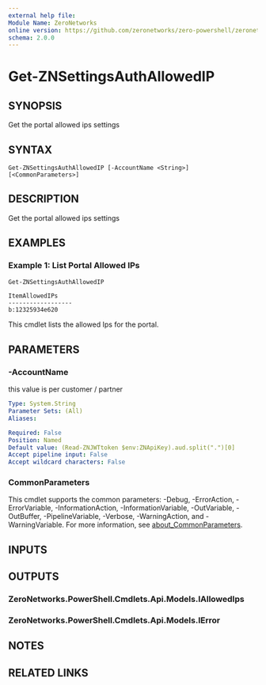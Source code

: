 ```yaml
---
external help file:
Module Name: ZeroNetworks
online version: https://github.com/zeronetworks/zero-powershell/zeronetworks/get-znsettingsauthallowedip
schema: 2.0.0
---
```


# Get-ZNSettingsAuthAllowedIP

## SYNOPSIS
Get the portal allowed ips settings

## SYNTAX

```
Get-ZNSettingsAuthAllowedIP [-AccountName <String>] [<CommonParameters>]
```

## DESCRIPTION
Get the portal allowed ips settings

## EXAMPLES

### Example 1: List Portal Allowed IPs
```powershell
Get-ZNSettingsAuthAllowedIP
```

```output
ItemAllowedIPs
------------------
b:12325934e620
```

This cmdlet lists the allowed Ips for the portal.

## PARAMETERS

### -AccountName
this value is per customer / partner

```yaml
Type: System.String
Parameter Sets: (All)
Aliases:

Required: False
Position: Named
Default value: (Read-ZNJWTtoken $env:ZNApiKey).aud.split(".")[0]
Accept pipeline input: False
Accept wildcard characters: False
```

### CommonParameters
This cmdlet supports the common parameters: -Debug, -ErrorAction, -ErrorVariable, -InformationAction, -InformationVariable, -OutVariable, -OutBuffer, -PipelineVariable, -Verbose, -WarningAction, and -WarningVariable. For more information, see [about_CommonParameters](http://go.microsoft.com/fwlink/?LinkID=113216).

## INPUTS

## OUTPUTS

### ZeroNetworks.PowerShell.Cmdlets.Api.Models.IAllowedIps

### ZeroNetworks.PowerShell.Cmdlets.Api.Models.IError

## NOTES

## RELATED LINKS

